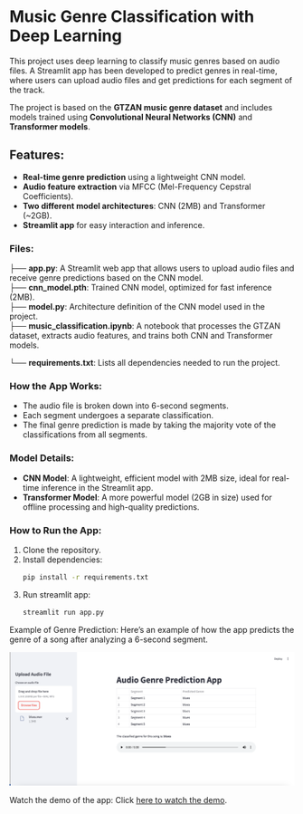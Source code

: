 # Music Genre Classification with Deep Learning

This project uses deep learning to classify music genres based on audio files. A Streamlit app has been developed to predict genres in real-time, where users can upload audio files and get predictions for each segment of the track.

The project is based on the **GTZAN music genre dataset** and includes models trained using **Convolutional Neural Networks (CNN)** and **Transformer models**.

## Features:
- **Real-time genre prediction** using a lightweight CNN model.
- **Audio feature extraction** via MFCC (Mel-Frequency Cepstral Coefficients).
- **Two different model architectures**: CNN (2MB) and Transformer (~2GB).
- **Streamlit app** for easy interaction and inference.

### Files:
├── **app.py**: A Streamlit web app that allows users to upload audio files and receive genre predictions based on the CNN model.              
├── **cnn_model.pth**: Trained CNN model, optimized for fast inference (2MB).         
├── **model.py**: Architecture definition of the CNN model used in the project.              
├── **music_classification.ipynb**: A notebook that processes the GTZAN dataset, extracts audio features, and trains both CNN and Transformer models.

└── **requirements.txt**: Lists all dependencies needed to run the project. 

### How the App Works:
- The audio file is broken down into 6-second segments.
- Each segment undergoes a separate classification.
- The final genre prediction is made by taking the majority vote of the classifications from all segments.

### Model Details:
- **CNN Model**: A lightweight, efficient model with 2MB size, ideal for real-time inference in the Streamlit app.
- **Transformer Model**: A more powerful model (2GB in size) used for offline processing and high-quality predictions.

### How to Run the App:
1. Clone the repository.
2. Install dependencies:
   ```bash
   pip install -r requirements.txt
   ```
3. Run streamlit app:
   ```bash
   streamlit run app.py
   ```

Example of Genre Prediction:
Here’s an example of how the app predicts the genre of a song after analyzing a 6-second segment.

![Genre Prediction Example](./assets/demo_img.png)

Watch the demo of the app:
Click [here to watch the demo](./assetsdemo.mov).

